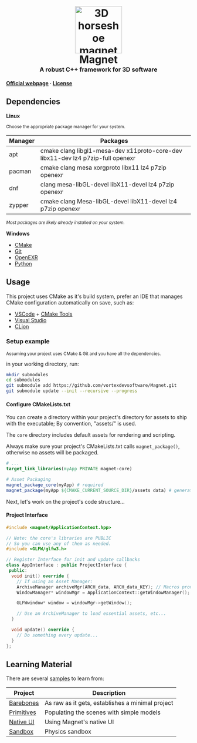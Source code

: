 
<h1 align="center">
<img src="https://github.com/vortexdevsoftware/Magnet/assets/18470725/add58edd-4713-4795-a4cb-bd7e59c8e96e" alt="3D horseshoe magnet icon" width="128"/><br>
Magnet<br>
<sup><sup><sub>A robust C++ framework for 3D software</sub></sup></sup></h1>

**[Official webpage](https://vortex-dev.com/?p=magnet) · [License](license.md)**

## Dependencies
**Linux**

<sup>

Choose the appropriate package manager for your system.

</sup>

| Manager| Packages |
| - | - |
| apt | cmake clang libgl1-mesa-dev x11proto-core-dev libx11-dev lz4 p7zip-full openexr |
| pacman | cmake clang mesa xorgproto libx11 lz4 p7zip openexr |
| dnf | clang mesa-libGL-devel libX11-devel lz4 p7zip openexr |
| zypper | cmake clang Mesa-libGL-devel libX11-devel lz4 p7zip openexr |

<sup>

*Most packages are likely already installed on your system.*

</sup>


**Windows**
- [CMake](https://cmake.org/)
- [Git](https://git-scm.com/)
- [OpenEXR](https://openexr.com/en/latest/install.html)
- [Python](https://www.python.org/downloads/)

## Usage
This project uses CMake as it's build system, prefer an IDE that manages CMake configuration automatically on save, such as:

- [VSCode](https://code.visualstudio.com/) + [CMake Tools](https://marketplace.visualstudio.com/items?itemName=ms-vscode.cmake-tools)
- [Visual Studio](https://visualstudio.microsoft.com/)
- [CLion](https://www.jetbrains.com/clion/)

### Setup example
<sup>

Assuming your project uses CMake & Git and you have all the dependencies.

</sup>
in your working directory, run:

```sh
mkdir submodules
cd submodules
git submodule add https://github.com/vortexdevsoftware/Magnet.git
git submodule update --init --recursive --progress
```

#### Configure CMakeLists.txt

You can create a directory within your project's directory for assets to ship with the executable; By convention, "assets/" is used.  

The `core` directory includes default assets for rendering and scripting.

Always make sure your project's CMakeLists.txt calls `magnet_package()`, otherwise no assets will be packaged.

```cmake
# ...
target_link_libraries(myApp PRIVATE magnet-core)

# Asset Packaging
magnet_package_core(myApp) # required
magnet_package(myApp ${CMAKE_CURRENT_SOURCE_DIR}/assets data) # generates data.magnet from "assets/" directory
```

Next, let's work on the project's code structure...

#### Project Interface

```cpp
#include <magnet/ApplicationContext.hpp>

// Note: the core's libraries are PUBLIC
// So you can use any of them as needed.
#include <GLFW/glfw3.h>

// Register Interface for init and update callbacks
class AppInterface : public ProjectInterface {
 public:
  void init() override {
    // If using an Asset Manager:
    ArchiveManager archiveMgr(ARCH_data, ARCH_data_KEY); // Macros provided by magnet_package()
    WindowManager* windowMgr = ApplicationContext::getWindowManager();

    GLFWwindow* window = windowMgr->getWindow();

    // Use an ArchiveManager to load essential assets, etc...
  }

  void update() override {
    // Do something every update...
  }
};
```

## Learning Material

There are several [samples](samples/) to learn from:

| Project | Description |
|-|-|
|[Barebones](samples/00_barebones/)| As raw as it gets, establishes a minimal project |
|[Primitives](samples/01_primitives/)| Populating the scenes with simple models |
|[Native UI](samples/02_native_ui/)| Using Magnet's native UI |
|[Sandbox](samples/sandbox/)| Physics sandbox |
